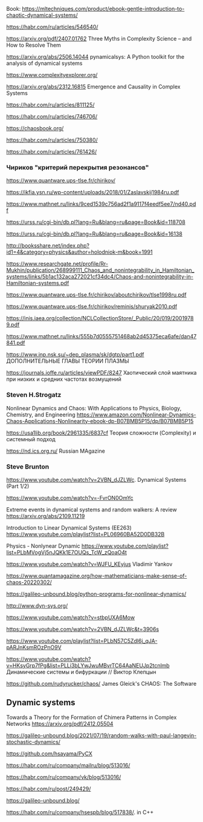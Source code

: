 Book: https://mltechniques.com/product/ebook-gentle-introduction-to-chaotic-dynamical-systems/

https://habr.com/ru/articles/546540/

https://arxiv.org/pdf/2407.01762 Three Myths in Complexity Science – and How to Resolve Them
 
https://arxiv.org/abs/2506.14044 pynamicalsys: A Python toolkit for the analysis of dynamical systems

https://www.complexityexplorer.org/

https://arxiv.org/abs/2312.16815 Emergence and Causality in Complex Systems

https://habr.com/ru/articles/811125/

https://habr.com/ru/articles/746706/

https://chaosbook.org/

https://habr.com/ru/articles/750380/

https://habr.com/ru/articles/761426/

### Чириков "критерий перекрытия резонансов"

https://www.quantware.ups-tlse.fr/chirikov/

https://ikfia.ysn.ru/wp-content/uploads/2018/01/Zaslavskij1984ru.pdf

https://www.mathnet.ru/links/9ced1539c756ad2f1a9117f4eedf5ee7/nd40.pdf

https://urss.ru/cgi-bin/db.pl?lang=Ru&blang=ru&page=Book&id=118708

https://urss.ru/cgi-bin/db.pl?lang=Ru&blang=ru&page=Book&id=16138

http://booksshare.net/index.php?id1=4&category=physics&author=holodniok-m&book=1991

https://www.researchgate.net/profile/Rr-Mukhin/publication/268999111_Chaos_and_nonintegrability_in_Hamiltonian_systems/links/5b1ac132aca272021cf34dc4/Chaos-and-nonintegrability-in-Hamiltonian-systems.pdf

https://www.quantware.ups-tlse.fr/chirikov/aboutchirikov/tlse1998ru.pdf

https://www.quantware.ups-tlse.fr/chirikov/reminis/shuryak2010.pdf

https://inis.iaea.org/collection/NCLCollectionStore/_Public/20/019/20019789.pdf

https://www.mathnet.ru/links/555b7d0555751468ab2d45375eca6afe/dan47841.pdf

https://www.inp.nsk.su/~dep_plasma/sk/dgtp/part1.pdf  ДОПОЛНИТЕЛЬНЫЕ ГЛАВЫ ТЕОРИИ ПЛАЗМЫ

https://journals.ioffe.ru/articles/viewPDF/8247 Хаотический слой маятника при низких и средних частотах
возмущений

### Steven H.Strogatz
Nonlinear Dynamics and Chaos: With Applications to Physics, Biology, Chemistry, and Engineering 
https://www.amazon.com/Nonlinear-Dynamics-Chaos-Applications-Nonlinearity-ebook-dp-B07BMB5P15/dp/B07BMB5P15

https://usa1lib.org/book/2961335/6837cf Теория сложности (Complexity) и системный подход

https://nd.ics.org.ru/ Russian MAgazine

### Steve Brunton
https://www.youtube.com/watch?v=2VBN_dJZLWc.   Dynamical Systems (Part 1/2)

https://www.youtube.com/watch?v=-FvrON0OmYc

Extreme events in dynamical systems and random walkers: A review https://arxiv.org/abs/2109.11219

Introduction to Linear Dynamical Systems (EE263)
<https://www.youtube.com/playlist?list=PL06960BA52D0DB32B>

Physics - Nonlynear Dynamic
https://www.youtube.com/playlist?list=PLbMVogVj5nJQKk1E7OUQs_TcW_zQoaO4t

https://www.youtube.com/watch?v=WJFU_KEyjus Vladimir Yankov

https://www.quantamagazine.org/how-mathematicians-make-sense-of-chaos-20220302/

https://galileo-unbound.blog/python-programs-for-nonlinear-dynamics/

http://www.dyn-sys.org/

https://www.youtube.com/watch?v=stbpUXA6Mow

https://www.youtube.com/watch?v=2VBN_dJZLWc&t=3906s

https://www.youtube.com/playlist?list=PLbN57C5Zdl6j_qJA-pARJnKsmROzPnO9V

https://www.youtube.com/watch?v=HKsyGrp7fPg&list=PLLi3bLYwJwuMBvrTC64AaNEUJp2tcnlmb Динамические системы и бифуркации // Виктор Клепцын


https://github.com/rudyrucker/chaos/ James Gleick's CHAOS: The Software

## Dynamic systems

Towards a Theory for the Formation of Chimera Patterns in Complex Networks
https://arxiv.org/pdf/2412.05504

https://galileo-unbound.blog/2021/07/19/random-walks-with-paul-langevin-stochastic-dynamics/

https://github.com/hsayama/PyCX

https://habr.com/ru/company/mailru/blog/513016/

https://habr.com/ru/company/vk/blog/513016/

https://habr.com/ru/post/249429/

https://galileo-unbound.blog/

https://habr.com/ru/company/hsespb/blog/517838/. in C++
